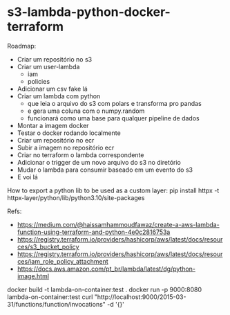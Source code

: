 # s3-lambda-python-docker-terraform


Roadmap:

- Criar um repositório no s3
- Criar um user-lambda
    - iam
    - policies
- Adicionar um csv fake lá
- Criar um lambda com python
    - que leia o arquivo do s3 com polars e transforma pro pandas
    - e gera uma coluna com o numpy.random
    - funcionará como uma base para qualquer pipeline de dados
- Montar a imagem docker
- Testar o docker rodando localmente
- Criar um repositório no ecr
- Subir a imagem no repositório ecr
- Criar no terraform o lambda correspondente
- Adicionar o trigger de um novo arquivo do s3 no diretório
- Mudar o lambda para consumir baseado em um evento do s3
- E voi lá


How to export a python lib to be used as a custom layer:
pip install httpx -t httpx-layer/python/lib/python3.10/site-packages

Refs:
- https://medium.com/@haissamhammoudfawaz/create-a-aws-lambda-function-using-terraform-and-python-4e0c2816753a
- https://registry.terraform.io/providers/hashicorp/aws/latest/docs/resources/s3_bucket_policy
- https://registry.terraform.io/providers/hashicorp/aws/latest/docs/resources/iam_role_policy_attachment
- https://docs.aws.amazon.com/pt_br/lambda/latest/dg/python-image.html

docker build  -t lambda-on-container:test .
docker run -p 9000:8080 lambda-on-container:test
curl "http://localhost:9000/2015-03-31/functions/function/invocations" -d '{}'